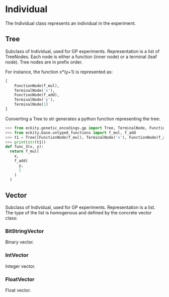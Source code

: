 # Individual

The Individual class represents an individual in the experiment.

## Tree
Subclass of Individual, used for GP experiments.
Representation is a list of TreeNodes. Each node is either a function (inner node) or a terminal (leaf node). Tree nodes are in prefix order.

For instance, the function x*(y+1) is represented as:
```python
[
    FunctionNode(f_mul),
    TerminalNode('x'),
    FunctionNode(f_add),
    TerminalNode('y'),
    TerminalNode(1)
]
```

Converting a Tree to str generates a python function representing the tree:
```python
>>> from eckity.genetic_encodings.gp import Tree, TerminalNode, FunctionNode
>>> from eckity.base.untyped_functions import f_mul, f_add
>>> t1 = Tree([FunctionNode(f_mul), TerminalNode('x'), FunctionNode(f_add), TerminalNode('y'), TerminalNode(1)], terminal_set=['x', 'y'], function_set=[f_mul, f_add])
>>> print(str(t1))
def func_3(x, y):
  return f_mul(
    x,
    f_add(
      y,
      1
    )
  )
```

## Vector
Subclass of Individual, used for GP experiments.
Representation is a list. The type of the list is homogenous and defined by the concrete vector class:

### BitStringVector
Binary vector.

### IntVector
Integer vector.

### FloatVector
Float vector.
